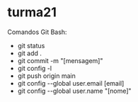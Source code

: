 # turma21

Comandos Git Bash:

- git status
- git add .
- git commit -m "[mensagem]"
- git config -l
- git push origin main
- git config --global user.email [email]
- git config --global user.name "[nome]"